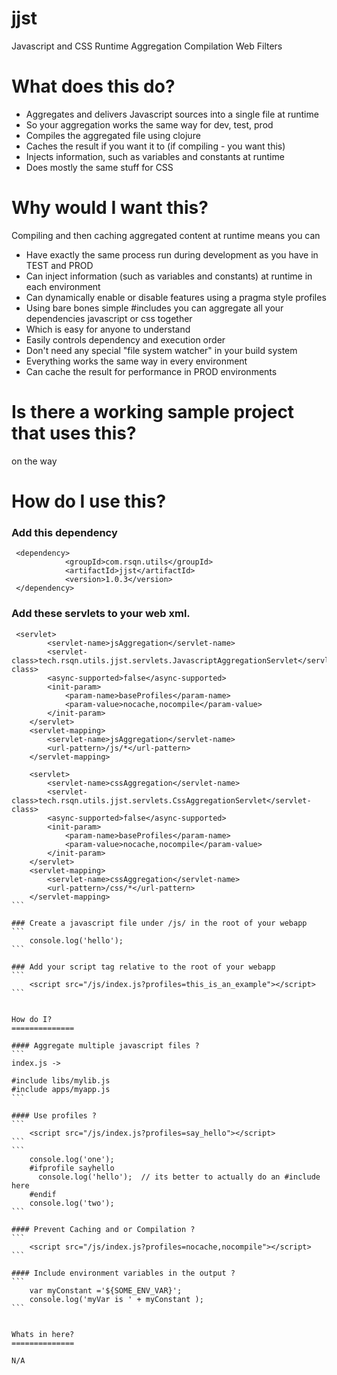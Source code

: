 # jjst
Javascript and CSS Runtime Aggregation Compilation Web Filters


What does this do?
==================

- Aggregates and delivers Javascript sources into a single file at runtime
 - So your aggregation works the same way for dev, test, prod 
- Compiles the aggregated file using clojure
- Caches the result if you want it to (if compiling - you want this)
- Injects information, such as variables and constants at runtime
- Does mostly the same stuff for CSS

Why would I want this?
======================

Compiling and then caching aggregated content at runtime means you can

- Have exactly the same process run during development as you have in TEST and PROD
- Can inject information (such as variables and constants) at runtime in each environment
- Can dynamically enable or disable features using a pragma style profiles
- Using bare bones simple #includes you can aggregate all your dependencies javascript or css together
 - Which is easy for anyone to understand
 - Easily controls dependency and execution order
- Don't need any special "file system watcher" in your build system
 - Everything works the same way in every environment
- Can cache the result for performance in PROD environments

Is there a working sample project that uses this?
==============
on the way

How do I use this?
==================

### Add this dependency
```
 <dependency>
            <groupId>com.rsqn.utils</groupId>
            <artifactId>jjst</artifactId>
            <version>1.0.3</version>
 </dependency>
```

### Add these servlets to your web xml.
````
 <servlet>
        <servlet-name>jsAggregation</servlet-name>
        <servlet-class>tech.rsqn.utils.jjst.servlets.JavascriptAggregationServlet</servlet-class>
        <async-supported>false</async-supported>
        <init-param>
            <param-name>baseProfiles</param-name>
            <param-value>nocache,nocompile</param-value>
        </init-param>
    </servlet>
    <servlet-mapping>
        <servlet-name>jsAggregation</servlet-name>
        <url-pattern>/js/*</url-pattern>
    </servlet-mapping>

    <servlet>
        <servlet-name>cssAggregation</servlet-name>
        <servlet-class>tech.rsqn.utils.jjst.servlets.CssAggregationServlet</servlet-class>
        <async-supported>false</async-supported>
        <init-param>
            <param-name>baseProfiles</param-name>
            <param-value>nocache,nocompile</param-value>
        </init-param>
    </servlet>
    <servlet-mapping>
        <servlet-name>cssAggregation</servlet-name>
        <url-pattern>/css/*</url-pattern>
    </servlet-mapping>
```

### Create a javascript file under /js/ in the root of your webapp
```
    console.log('hello');
```

### Add your script tag relative to the root of your webapp
```
    <script src="/js/index.js?profiles=this_is_an_example"></script>
```


How do I?
==============

#### Aggregate multiple javascript files ?
```
index.js ->

#include libs/mylib.js
#include apps/myapp.js
```

#### Use profiles ?
```
    <script src="/js/index.js?profiles=say_hello"></script>   
```
```
    console.log('one');
    #ifprofile sayhello
      console.log('hello');  // its better to actually do an #include here
    #endif
    console.log('two');
```

#### Prevent Caching and or Compilation ?
```
    <script src="/js/index.js?profiles=nocache,nocompile"></script>   
```

#### Include environment variables in the output ?
```
    var myConstant ='${SOME_ENV_VAR}';
    console.log('myVar is ' + myConstant );
```


Whats in here?
==============

N/A
